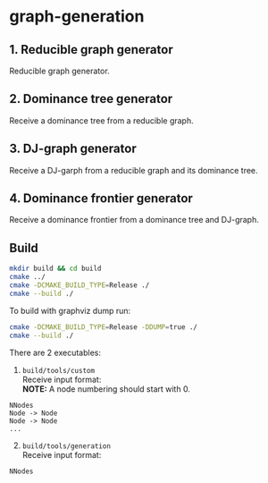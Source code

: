 # graph-generation

## 1. Reducible graph generator
Reducible graph generator.

## 2. Dominance tree generator
Receive a dominance tree from a reducible graph.

## 3. DJ-graph generator
Receive a DJ-garph from a reducible graph and its dominance tree. 

## 4. Dominance frontier generator
Receive a dominance frontier from a dominance tree and DJ-graph. 

## Build

```sh
mkdir build && cd build
cmake ../
cmake -DCMAKE_BUILD_TYPE=Release ./
cmake --build ./
```

To build with graphviz dump run:

```sh
cmake -DCMAKE_BUILD_TYPE=Release -DDUMP=true ./
cmake --build ./
```

There are 2 executables: 
1. `build/tools/custom` <br />
Receive input format: <br />
**NOTE:** A node numbering should start with 0.
```
NNodes
Node -> Node
Node -> Node
...
```

2. `build/tools/generation` <br />
Receive input format:
```
NNodes
```


